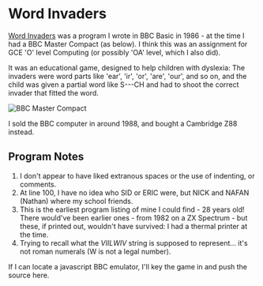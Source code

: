 # Word Invaders

[Word Invaders](https://raw2.github.com/rm-hull/nostalgia/master/word-invaders/word-invaders.pdf) 
was a program I wrote in BBC Basic in 1986 - at the time I had a BBC Master
Compact (as below). I think this was an assignment for GCE 'O' level Computing 
(or possibly 'OA' level, which I also did). 

It was an educational game, designed to help children with dyslexia: The invaders were word
parts like 'ear', 'ir', 'or', 'are', 'our', and so on, and the child was given a 
partial word like S---CH and had to shoot the correct invader that fitted the word.

![BBC Master Compact](http://www.mjpye.org.uk/images/other/masterc.jpg)

I sold the BBC computer in around 1988, and bought a Cambridge Z88 instead.

## Program Notes

1. I don't appear to have liked extranous spaces or the use of indenting, or comments.
2. At line 100, I have no idea who SID or ERIC were, but NICK and NAFAN (Nathan)
   where my school friends.
3. This is the earliest program listing of mine I could find - 28 years old! There
   would've been earlier ones - from 1982 on a ZX Spectrum - but these, if printed 
   out, wouldn't have survived: I had a thermal printer at the time. 
4. Trying to recall what the *VIILWIV* string is supposed to represent... it's not
   roman numerals (W is not a legal number).

If I can locate a javascript BBC emulator, I'll key the game in and push the source
here.
